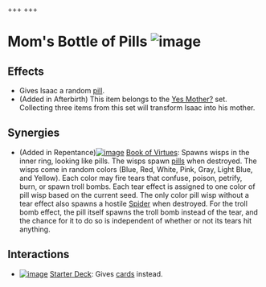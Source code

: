 +++
+++

 # Mom's Bottle of Pills ![image](/image/Mom%27s_Bottle_of_Pills.png) 

Effects
---------


* Gives Isaac a random [pill](/wiki/Pill "Pill").
* (Added in Afterbirth) This item belongs to the [Yes Mother?](/wiki/Yes_Mother%3F "Yes Mother?") set. Collecting three items from this set will transform Isaac into his mother.


Synergies
-----------


* (Added in Repentance)[![image](/image/Book_of_Virtues.png)](/wiki/Book_of_Virtues "Book of Virtues") [Book of Virtues](/wiki/Book_of_Virtues "Book of Virtues"): Spawns wisps in the inner ring, looking like pills. The wisps spawn [pills](/wiki/Pill "Pill") when destroyed. The wisps come in random colors (Blue, Red, White, Pink, Gray, Light Blue, and Yellow). Each color may fire tears that confuse, poison, petrify, burn, or spawn troll bombs. Each tear effect is assigned to one color of pill wisp based on the current seed. The only color pill wisp without a tear effect also spawns a hostile [Spider](/wiki/Spider "Spider") when destroyed. For the troll bomb effect, the pill itself spawns the troll bomb instead of the tear, and the chance for it to do so is independent of whether or not its tears hit anything.


Interactions
--------------


* [![image](/image/Starter_Deck.png)](/wiki/Starter_Deck "Starter Deck") [Starter Deck](/wiki/Starter_Deck "Starter Deck"): Gives [cards](/wiki/Card "Card") instead.


